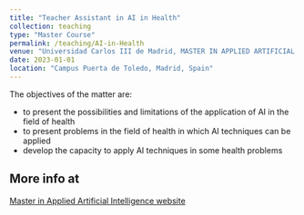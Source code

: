```yaml
---
title: "Teacher Assistant in AI in Health"
collection: teaching
type: "Master Course"
permalink: /teaching/AI-in-Health
venue: "Universidad Carlos III de Madrid, MASTER IN APPLIED ARTIFICIAL INTELLIGENCE"
date: 2023-01-01
location: "Campus Puerta de Toledo, Madrid, Spain"
---
```


The objectives of the matter are: 
- to present the possibilities and limitations of the application of AI in the field of health 
- to present problems in the field of health in which AI techniques can be applied
- develop the capacity to apply AI techniques in some health problems

More info at 
------
[Master in Applied Artificial Intelligence website](https://www.uc3m.es/master/applied-artificial-intelligence)
